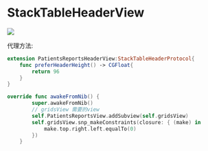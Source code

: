 # StackTableHeaderView

![](http://og1yl0w9z.bkt.clouddn.com/17-11-10/33065562.jpg)

代理方法:
```swift
extension PatientsReportsHeaderView:StackTableHeaderProtocol{
    func preferHeaderHeight() -> CGFloat{
        return 96
    }
}
```

```swift
override func awakeFromNib() {
        super.awakeFromNib()
        // gridsView 需要的view
        self.PatientsReportsView.addSubview(self.gridsView)
        self.gridsView.snp_makeConstraints(closure: { (make) in
            make.top.right.left.equalTo(0)
        })
    }
```
